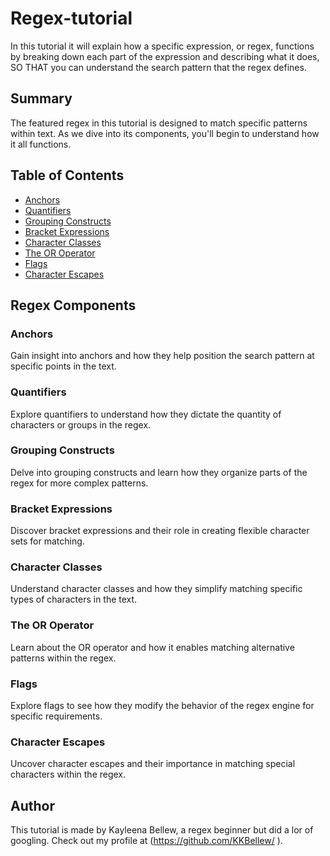 # Regex-tutorial
In this tutorial it will explain how a specific expression, or regex, functions by breaking down each part of the expression and describing what it does, SO THAT you can understand the search pattern that the regex defines.

## Summary

The featured regex in this tutorial is designed to match specific patterns within text. As we dive into its components, you'll begin to understand how it all functions.

## Table of Contents

- [Anchors](#anchors)
- [Quantifiers](#quantifiers)
- [Grouping Constructs](#grouping-constructs)
- [Bracket Expressions](#bracket-expressions)
- [Character Classes](#character-classes)
- [The OR Operator](#the-or-operator)
- [Flags](#flags)
- [Character Escapes](#character-escapes)

## Regex Components

### Anchors

Gain insight into anchors and how they help position the search pattern at specific points in the text.

### Quantifiers

Explore quantifiers to understand how they dictate the quantity of characters or groups in the regex.

### Grouping Constructs

Delve into grouping constructs and learn how they organize parts of the regex for more complex patterns.

### Bracket Expressions

Discover bracket expressions and their role in creating flexible character sets for matching.

### Character Classes

Understand character classes and how they simplify matching specific types of characters in the text.


### The OR Operator

Learn about the OR operator and how it enables matching alternative patterns within the regex.


### Flags

Explore flags to see how they modify the behavior of the regex engine for specific requirements.

### Character Escapes

Uncover character escapes and their importance in matching special characters within the regex.


## Author

This tutorial is made by Kayleena Bellew, a regex beginner but did a lor of googling. Check out my profile at (https://github.com/KKBellew/ ).

